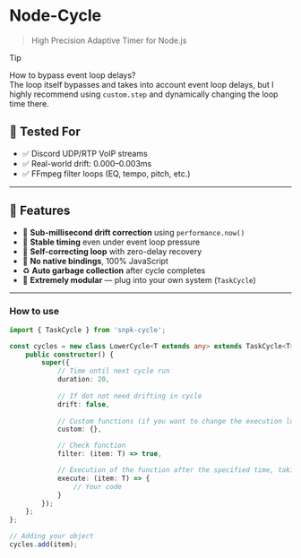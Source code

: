 # Node-Cycle
> High Precision Adaptive Timer for Node.js

> [!TIP]
> How to bypass event loop delays?  
> The loop itself bypasses and takes into account event loop delays, but I highly recommend using `custom.step` and dynamically changing the loop time there.

## 🧪 Tested For
- ✅ Discord UDP/RTP VoIP streams
- ✅ Real-world drift: 0.000–0.003ms
- ✅ FFmpeg filter loops (EQ, tempo, pitch, etc.)

---
## 🚀 Features

- 📏 **Sub-millisecond drift correction** using `performance.now()`
- 🔁 **Stable timing** even under event loop pressure
- 🎯 **Self-correcting loop** with zero-delay recovery
- 🧠 **No native bindings**, 100% JavaScript
- ♻️ **Auto garbage collection** after cycle completes
- 🧩 **Extremely modular** — plug into your own system (`TaskCycle`)
---


### How to use
```ts
import { TaskCycle } from 'snpk-cycle';

const cycles = new class LowerCycle<T extends any> extends TaskCycle<T> {
    public constructor() {
        super({
            // Time until next cycle run
            duration: 20,
            
            // If dot not need drifting in cycle
            drift: false,
            
            // Custom functions (if you want to change the execution logic a little)
            custom: {},

            // Check function
            filter: (item: T) => true,

            // Execution of the function after the specified time, taking into account the filter
            execute: (item: T) => {
                // Your code
            }
        });
    };
};

// Adding your object
cycles.add(item);
```